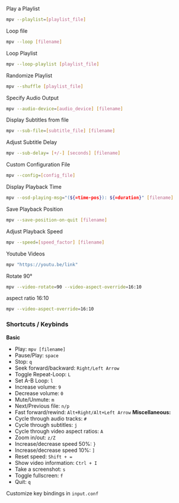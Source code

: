 
Play a Playlist
```sh
mpv --playlist=[playlist_file]
```

Loop file
```sh
mpv --loop [filename]
```

Loop Playlist
```sh
mpv --loop-playlist [playlist_file]
```

Randomize Playlist
```sh
mpv --shuffle [playlist_file]
```

Specify Audio Output
```sh
mpv --audio-device=[audio_device] [filename]
```

Display Subtitles from file
```sh
mpv --sub-file=[subtitle_file] [filename]
```

Adjust Subtitle Delay
```sh
mpv --sub-delay= [+/-] [seconds] [filename]
```

Custom Configuration File
```sh
mpv --config=[config_file]
```

Display Playback Time
```sh
mpv --osd-playing-msg="(${=time-pos}): ${=duration}" [filename]
```

Save Playback Position
```sh
mpv --save-position-on-quit [filename]
```

Adjust Playback Speed
```sh
mpv --speed=[speed_factor] [filename]
```

Youtube Videos
```sh
mpv "https://youtu.be/link"
```

Rotate 90°
```sh
mpv --video-rotate=90 --video-aspect-override=16:10
```

aspect ratio 16:10
```sh
mpv --video-aspect-override=16:10
```
### Shortcuts / Keybinds
**Basic**
- Play: `mpv [filename]`
- Pause/Play: `space`
- Stop: `q`
- Seek forward/backward: `Right/Left Arrow`
- Toggle Repeat-Loop: `L`
- Set A-B Loop: `l`
- Increase volume: `9`
- Decrease volume: `0`
- Mute/Unmute: `m`
- Next/Previous file: `n/p`
- Fast forward/rewind: `Alt+Right/Alt+Left Arrow`
**Miscellaneous:**
- Cycle through audio tracks: `#`
- Cycle through subtitles: `j`
- Cycle through video aspect ratios: `A`
- Zoom in/out: `z/Z`
- Increase/decrease speed 50%: `}`
- Increase/decrease speed 10%: `]`
- Reset speed: `Shift + =`
- Show video information: `Ctrl + I`
- Take a screenshot: `s`
- Toggle fullscreen: `f`
- Quit: `q`

Customize key bindings in `input.conf`
